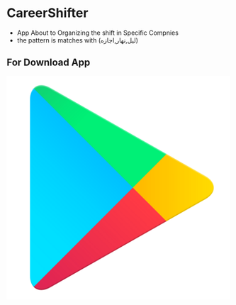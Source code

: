 # CareerShifter
- App About to  Organizing the shift in Specific Compnies
- the pattern is matches with (ليل,نهار,اجازه)
## For Download App
[![Home](images/img.png)]([https://your-home-link.com](https://play.google.com/store/apps/details?id=com.devYoussef.timeline&pcampaignid=web_share)https://play.google.com/store/apps/details?id=com.devYoussef.timeline&pcampaignid=web_share)
